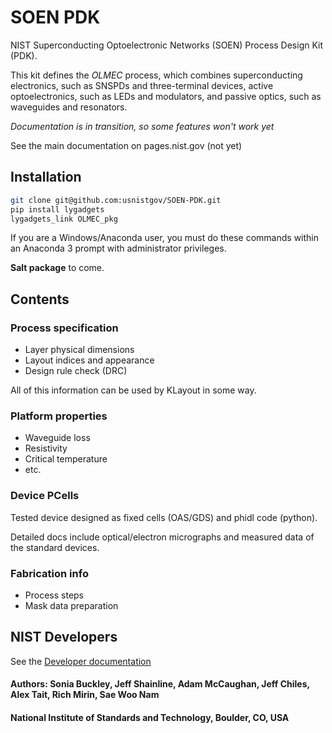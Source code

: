 # SOEN PDK
NIST Superconducting Optoelectronic Networks (SOEN) Process Design Kit (PDK).

This kit defines the *OLMEC* process, which combines superconducting electronics, such as SNSPDs and three-terminal devices, active optoelectronics, such as LEDs and modulators, and passive optics, such as waveguides and resonators.

*Documentation is in transition, so some features won't work yet*

See the main documentation on pages.nist.gov (not yet)

## Installation
```bash
git clone git@github.com:usnistgov/SOEN-PDK.git
pip install lygadgets
lygadgets_link OLMEC_pkg
```

If you are a Windows/Anaconda user, you must do these commands within an Anaconda 3 prompt with administrator privileges.

**Salt package** to come.


## Contents
### Process specification
- Layer physical dimensions
- Layout indices and appearance
- Design rule check (DRC)

All of this information can be used by KLayout in some way.

### Platform properties
- Waveguide loss
- Resistivity
- Critical temperature
- etc.

### Device PCells
Tested device designed as fixed cells (OAS/GDS) and phidl code (python).

Detailed docs include optical/electron micrographs and measured data of the standard devices.

### Fabrication info
- Process steps
- Mask data preparation



## NIST Developers
See the [Developer documentation](README-developer.md)



#### Authors: Sonia Buckley, Jeff Shainline, Adam McCaughan, Jeff Chiles, Alex Tait, Rich Mirin, Sae Woo Nam
#### National Institute of Standards and Technology, Boulder, CO, USA
